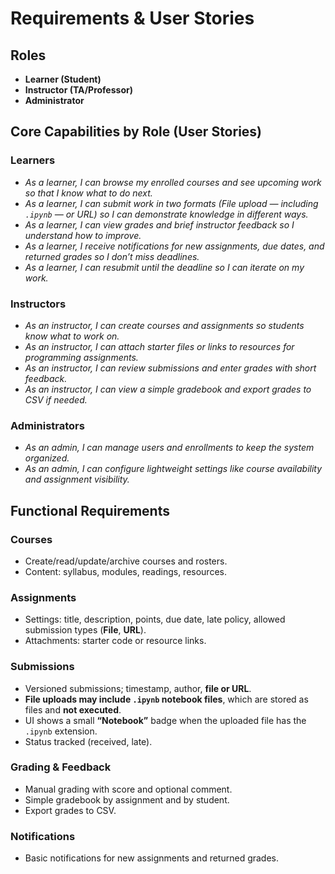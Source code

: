 # Requirements & User Stories

## Roles

- **Learner (Student)**
- **Instructor (TA/Professor)**
- **Administrator**

## Core Capabilities by Role (User Stories)

### Learners

- _As a learner, I can browse my enrolled courses and see upcoming work so that I know what to do next._
- _As a learner, I can submit work in two formats (File upload — including `.ipynb` — or URL) so I can demonstrate knowledge in different ways._
- _As a learner, I can view grades and brief instructor feedback so I understand how to improve._
- _As a learner, I receive notifications for new assignments, due dates, and returned grades so I don’t miss deadlines._
- _As a learner, I can resubmit until the deadline so I can iterate on my work._

### Instructors

- _As an instructor, I can create courses and assignments so students know what to work on._
- _As an instructor, I can attach starter files or links to resources for programming assignments._
- _As an instructor, I can review submissions and enter grades with short feedback._
- _As an instructor, I can view a simple gradebook and export grades to CSV if needed._

### Administrators

- _As an admin, I can manage users and enrollments to keep the system organized._
- _As an admin, I can configure lightweight settings like course availability and assignment visibility._

## Functional Requirements

### Courses

- Create/read/update/archive courses and rosters.
- Content: syllabus, modules, readings, resources.

### Assignments

- Settings: title, description, points, due date, late policy, allowed submission types (**File**, **URL**).
- Attachments: starter code or resource links.

### Submissions

- Versioned submissions; timestamp, author, **file or URL**.
- **File uploads may include `.ipynb` notebook files**, which are stored as files and **not executed**.
- UI shows a small **“Notebook”** badge when the uploaded file has the `.ipynb` extension.
- Status tracked (received, late).

### Grading & Feedback

- Manual grading with score and optional comment.
- Simple gradebook by assignment and by student.
- Export grades to CSV.

### Notifications

- Basic notifications for new assignments and returned grades.
